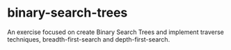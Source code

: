 # binary-search-trees
An exercise focused on create Binary Search Trees and implement traverse techniques, breadth-first-search and depth-first-search.
